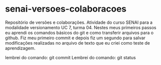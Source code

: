 # senai-versoes-colaboracoes
Repositório de versões e colaborações. 
Atividade do curso SENAI para a modalidade versionamento UC 7, turma 04. Nestes meus primeiros passos eu aprendi os comandos básicos do git e como transferir arquivos para o github. Fiz meu primeiro commit e depois fiz um segundo para salvar modificações realizadas no arquivo de texto que eu criei como teste de aprendizagem.


lembrei do comando: git commit
Lembrei do comando: git status

